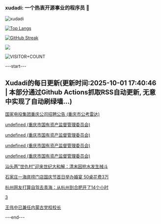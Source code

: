 ### xudadi: 一个热衷开源事业的程序员 👋

![xudadi](https://github-readme-stats-git-masterorgs-github-readme-stats-team.vercel.app/api?username=xudadi)

[![Top Langs](https://github-readme-stats.vercel.app/api/top-langs/?username=xudadi)](https://github.com/anuraghazra/github-readme-stats)

[![GitHub Streak](https://streak-stats.demolab.com?user=xudadi&locale=zh_Hans)](https://git.io/streak-stats)

![](https://raw.githubusercontent.com/xudadi/xudadi/main/assets/github-contribution-grid-snake.svg)

![VISITOR+COUNT](https://komarev.com/ghpvc/?username=xudadi&label=VISITOR+COUNT)


---start---

## Xudadi的每日更新(更新时间:2025-10-01 17:40:46 | 本部分通过Github Actions抓取RSS自动更新, 无意中实现了自动刷绿墙...)

[国家电投集团重庆公司招聘公告 (重庆市公考雷达)](https://www.gongkaoleida.com/article/2640273)

[undefined (重庆市国有资产监督管理委员会)](https://dadilab.github.io/feeds/all.xml)

[undefined (重庆市国有资产监督管理委员会)](https://dadilab.github.io/feeds/all.xml)

[undefined (重庆市国有资产监督管理委员会)](https://dadilab.github.io/feeds/all.xml)

[undefined (重庆市国有资产监督管理委员会)](https://dadilab.github.io/feeds/all.xml)

[汕头两"世仇村"迎来世纪大和解：清末因抢水发生械斗](https://m.163.com/news/article/KAPIHFC5053469LG.html)

[石家庄一海底捞门店国庆节首日举办婚宴 50桌花费3万](https://m.163.com/news/article/KANTSRF6053469LG.html)

[杭州网友打算自驾去青海：从杭州到合肥开了14个小时](https://m.163.com/news/article/KAPJ5LKG0530JPVV.html)

[3](https://m.163.com/touch/news/sub/domestic)

[王伟中已兼任内蒙古党校校长](https://m.163.com/news/article/KAPI04B00534A4SC.html)

---end---
